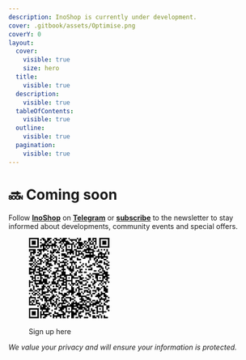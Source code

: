 ```yaml
---
description: InoShop is currently under development.
cover: .gitbook/assets/Optimise.png
coverY: 0
layout:
  cover:
    visible: true
    size: hero
  title:
    visible: true
  description:
    visible: true
  tableOfContents:
    visible: true
  outline:
    visible: true
  pagination:
    visible: true
---
```


# 🔜 Coming soon

Follow [**InoShop**](https://inoshop.org/) on [**Telegram**](https://t.me/inoshop\_org/) or [**subscribe**](https://aecb16de.sibforms.com/serve/MUIFABuvHw\_-RVE19HacrSNMm-u8A2tCfbCdS1fKjWj-n8XuNLWX7D-1-WwTxbS4Nk7G-2OKLUf37XtDfNBxyehU0J9H85b6pIQv-ja8wdIIz2uvbYA\_Nf3Y2gKGXDl20kLBph6CLIS8Y8\_w0Q4eY0YIkrbNYiKwkGxtgrwJKSkaPK4r8cr6ehJd3TjfnyVzRDcPei6r09YdhV8L) to the newsletter to stay informed about developments, community events and special offers.

<div align="left">

<figure><img src=".gitbook/assets/InoShop _ Opt-in form QR code.png" alt="" width="160"><figcaption><p>Sign up here</p></figcaption></figure>

</div>

_We value your privacy and will ensure your information is protected._
